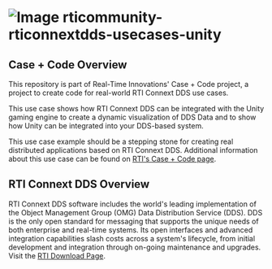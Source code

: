 ![Image](https://www.rti.com/hubfs/RTI_Oct2016/Images/rti-logounit.png) 
rticommunity-rticonnextdds-usecases-unity
===========================================

Case + Code Overview
--------------------
This repository is part of Real-Time Innovations' Case + Code project, a project to create code for real-world RTI Connext DDS use cases.

This use case shows how RTI Connext DDS can be integrated with the Unity gaming engine to create a dynamic visualization of DDS Data and to show how Unity can be integrated into your DDS-based system.

This use case example should be a stepping stone for creating real distributed applications based on RTI Connext DDS. Additional information about this use case can be found on [RTI's Case + Code page](https://www.rti.com/developers/case-code/unity-gaming).


RTI Connext DDS Overview
------------------------
RTI Connext DDS software includes the world's leading implementation of the Object Management Group (OMG) Data Distribution Service (DDS). DDS is the only open standard for messaging that supports the unique needs of both enterprise and real-time systems. Its open interfaces and advanced integration capabilities slash costs across a system's lifecycle, from initial development and integration through on-going maintenance and upgrades. Visit the [RTI Download Page](https://www.rti.com/downloads).